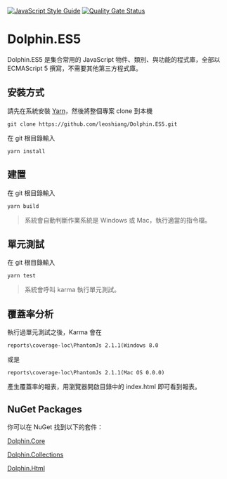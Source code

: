 [![JavaScript Style Guide](https://img.shields.io/badge/code_style-standard-brightgreen.svg)](https://standardjs.com) [![Quality Gate Status](https://sonarcloud.io/api/project_badges/measure?project=leoshiang_Dolphin.ES5&metric=alert_status)](https://sonarcloud.io/dashboard?id=leoshiang_Dolphin.ES5)

# Dolphin.ES5

Dolphin.ES5 是集合常用的 JavaScript 物件、類別、與功能的程式庫，全部以 ECMAScript 5 撰寫，不需要其他第三方程式庫。

## 安裝方式

請先在系統安裝 [Yarn](https://yarnpkg.com/zh-Hans/)，然後將整個專案 clone 到本機

```shell
git clone https://github.com/leoshiang/Dolphin.ES5.git
```

在 git 根目錄輸入

```
yarn install
```

## 建置

在 git 根目錄輸入

```
yarn build
```

> 系統會自動判斷作業系統是 Windows 或 Mac，執行適當的指令檔。

## 單元測試

在 git 根目錄輸入

```
yarn test
```

> 系統會呼叫 karma 執行單元測試。

## 覆蓋率分析

執行過單元測試之後，Karma 會在 

`reports\coverage-loc\PhantomJs 2.1.1(Windows 8.0`

或是

`reports\coverage-loc\PhantomJs 2.1.1(Mac OS 0.0.0)`

產生覆蓋率的報表，用瀏覽器開啟目錄中的 index.html 即可看到報表。

## NuGet Packages

你可以在 NuGet 找到以下的套件：

[Dolphin.Core](https://www.nuget.org/packages/Dolphin.Core/)

[Dolphin.Collections](https://www.nuget.org/packages/Dolphin.Collections/)

[Dolphin.Html](https://www.nuget.org/packages/Dolphin.Html/)
